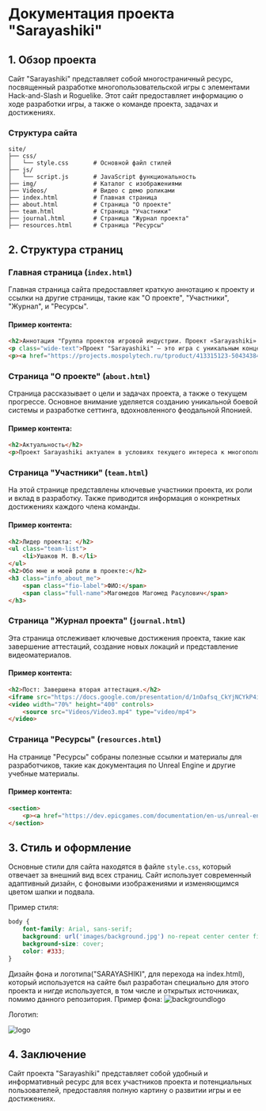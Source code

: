 
# Документация проекта "Sarayashiki"

## 1. Обзор проекта

Сайт "Sarayashiki" представляет собой многостраничный ресурс, посвященный разработке многопользовательской игры с элементами Hack-and-Slash и Roguelike. Этот сайт предоставляет информацию о ходе разработки игры, а также о команде проекта, задачах и достижениях.

### Структура сайта

```
site/
├── css/
│   └── style.css       # Основной файл стилей
├── js/
│   └── script.js       # JavaScript функциональность
├── img/                # Каталог с изображениями
├── Videos/             # Видео с демо роликами
├── index.html          # Главная страница
├── about.html          # Страница "О проекте"
├── team.html           # Страница "Участники"
├── journal.html        # Страница "Журнал проекта"
├── resources.html      # Страница "Ресурсы"
```

## 2. Структура страниц

### Главная страница (`index.html`)

Главная страница сайта предоставляет краткую аннотацию к проекту и ссылки на другие страницы, такие как "О проекте", "Участники", "Журнал", и "Ресурсы".

#### Пример контента:

```html
<h2>Аннотация "Группа проектов игровой индустрии. Проект «Sarayashiki» (I курс)"</h2>
<p class="wide-text">Проект "Sarayashiki" — это игра с уникальным концептом и стилистикой...</p>
<p><a href="https://projects.mospolytech.ru/tproduct/413315123-504343843932-gruppa-proektov-igrovoi-industrii-proekt" target="_blank">Наш проект в projects.mospolytech.ru</a></p>
```

### Страница "О проекте" (`about.html`)

Страница рассказывает о цели и задачах проекта, а также о текущем прогрессе. Основное внимание уделяется созданию уникальной боевой системы и разработке сеттинга, вдохновленного феодальной Японией.

#### Пример контента:

```html
<h2>Актуальность</h2>
<p>Проект Sarayashiki актуален в условиях текущего интереса к многопользовательским соревновательным играм...</p>
```

### Страница "Участники" (`team.html`)

На этой странице представлены ключевые участники проекта, их роли и вклад в разработку. Также приводится информация о конкретных достижениях каждого члена команды.

#### Пример контента:

```html
<h2>Лидер проекта: </h2>
<ul class="team-list">
    <li>Ушаков М. В.</li>
</ul>
<h2>Обо мне и моей роли в проекте:</h2>
<h3 class="info_about_me">
    <span class="fio-label">ФИО:</span> 
    <span class="full-name">Магомедов Магомед Расулович</span>
</h3>
```

### Страница "Журнал проекта" (`journal.html`)

Эта страница отслеживает ключевые достижения проекта, такие как завершение аттестаций, создание новых локаций и представление видеоматериалов.

#### Пример контента:

```html
<h2>Пост: Завершена вторая аттестация.</h2>
<iframe src="https://docs.google.com/presentation/d/1nOafsq_CkYjNCYkP4ikYPH-JFyE835783VhLT8vqc34/edit?slide=id.p1" width="70%" height="800px" frameborder="0" allowfullscreen="true"></iframe>
<video width="70%" height="400" controls>
    <source src="Videos/Video3.mp4" type="video/mp4">
</video>
```

### Страница "Ресурсы" (`resources.html`)

На странице "Ресурсы" собраны полезные ссылки и материалы для разработчиков, такие как документация по Unreal Engine и другие учебные материалы.

#### Пример контента:

```html
<section>
    <p><a href="https://dev.epicgames.com/documentation/en-us/unreal-engine/understanding-the-basics-of-unreal-engine" target="_blank">Основы Unreal Engine 5.5</a></p>
</section>
```

## 3. Стиль и оформление

Основные стили для сайта находятся в файле `style.css`, который отвечает за внешний вид всех страниц. Сайт использует современный адаптивный дизайн, с фоновыми изображениями и изменяющимся цветом шапки и подвала.

Пример стиля:

```css
body {
    font-family: Arial, sans-serif;
    background: url('images/background.jpg') no-repeat center center fixed;
    background-size: cover;
    color: #333;
}
```

Дизайн фона и логотипа("SARAYASHIKI", для перехода на index.html), который используется на сайте был разработан специально для этого проекта и нигде используется, в том числе и открытых источниках, помимо данного репозитория.
Пример фона:
![background![logo](https://github.com/user-attachments/assets/09bb99a5-4620-4fb5-9eb4-f36f4087c3ac)
](https://github.com/user-attachments/assets/9840a2a0-dae7-466f-8ce7-0281e157c269)












Логотип: 


![logo](https://github.com/user-attachments/assets/e116c251-3578-4c12-80a9-bf01cd4b07d3)

## 4. Заключение

Сайт проекта "Sarayashiki" представляет собой удобный и информативный ресурс для всех участников проекта и потенциальных пользователей, предоставляя полную картину о развитии игры и ее достижениях.

